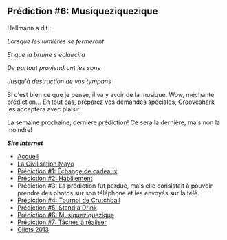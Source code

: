 ## Prédiction #6: Musiqueziquezique

Hellmann a dit :

*Lorsque les lumières se fermeront*

*Et que la brume s'éclaircira*

*De partout proviendront les sons*

*Jusqu'à destruction de vos tympans*

Si c'est bien ce que je pense, il va y avoir de la musique. Wow, méchante prédiction... En tout cas, préparez vos demandes spéciales, Grooveshark les acceptera avec plaisir!

La semaine prochaine, dernière prédiction! Ce sera la dernière, mais non la moindre!

***Site internet***
- [Accueil](index.md)
- [La Civilisation Mayo](jdl2013_civilisationmayo.md)
- [Prédiction #1: Échange de cadeaux](jdl2013_prediction1.md)
- [Prédiction #2: Habillement](jdl2013_prediction2.md)
- Prédiction #3: La prédiction fut perdue, mais elle consistait à pouvoir prendre des photos sur son téléphone et les envoyés sur la télé.
- [Prédiction #4: Tournoi de Crutchball](jdl2013_prediction4.md)
- [Prédiction #5: Stand à Drink](jdl2013_prediction5.md)
- [Prédiction #6: Musiqueziquezique](jdl2013_prediction6.md)
- [Prédiction #7: Tâches à réaliser](jdl2013_prediction7.md)
- [Gilets 2013](jdl2013_gilet.md)
